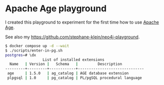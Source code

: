 # Apache Age playground

I created this playground to experiment for the first time how to use [Apache Age](https://age.apache.org/).

See also my <https://github.com/stephane-klein/neo4j-playground>.

```sh
$ docker compose up -d --wait
$ ./scripts/enter-in-pg.sh
postgres=# \dx
                 List of installed extensions
  Name   | Version |   Schema   |         Description
---------+---------+------------+------------------------------
 age     | 1.5.0   | ag_catalog | AGE database extension
 plpgsql | 1.0     | pg_catalog | PL/pgSQL procedural language
```

